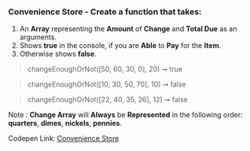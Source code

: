 ### Convenience Store - Create a function that takes: 

1. An **Array** representing the **Amount** of **Change** and **Total Due** as an arguments. 
1. Shows **true** in the console, if you are **Able** to **Pay** for the **Item**.
1. Otherwise shows **false**.

> changeEnoughOrNot([50, 60, 30, 0], 20) ➞ true 

> changeEnoughOrNot([10, 30, 50, 70], 10) ➞ false

> changeEnoughOrNot([22, 40, 35, 26], 12) ➞ false

Note : **Change Array** will **Always** be **Represented** in the following order: **quarters**, **dimes**, **nickels**, **pennies**. 

Codepen Link: [Convenience Store](https://codepen.io/naveencoder/pen/BayapGy?editors=0012)